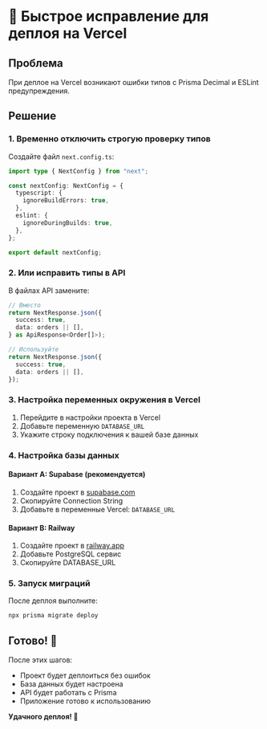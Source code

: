 # 🚀 Быстрое исправление для деплоя на Vercel

## Проблема
При деплое на Vercel возникают ошибки типов с Prisma Decimal и ESLint предупреждения.

## Решение

### 1. Временно отключить строгую проверку типов

Создайте файл `next.config.ts`:
```typescript
import type { NextConfig } from "next";

const nextConfig: NextConfig = {
  typescript: {
    ignoreBuildErrors: true,
  },
  eslint: {
    ignoreDuringBuilds: true,
  },
};

export default nextConfig;
```

### 2. Или исправить типы в API

В файлах API замените:
```typescript
// Вместо
return NextResponse.json({
  success: true,
  data: orders || [],
} as ApiResponse<Order[]>);

// Используйте
return NextResponse.json({
  success: true,
  data: orders || [],
});
```

### 3. Настройка переменных окружения в Vercel

1. Перейдите в настройки проекта в Vercel
2. Добавьте переменную `DATABASE_URL`
3. Укажите строку подключения к вашей базе данных

### 4. Настройка базы данных

#### Вариант A: Supabase (рекомендуется)
1. Создайте проект в [supabase.com](https://supabase.com)
2. Скопируйте Connection String
3. Добавьте в переменные Vercel: `DATABASE_URL`

#### Вариант B: Railway
1. Создайте проект в [railway.app](https://railway.app)
2. Добавьте PostgreSQL сервис
3. Скопируйте DATABASE_URL

### 5. Запуск миграций

После деплоя выполните:
```bash
npx prisma migrate deploy
```

## Готово! 🎉

После этих шагов:
- Проект будет деплоиться без ошибок
- База данных будет настроена
- API будет работать с Prisma
- Приложение готово к использованию

**Удачного деплоя! 🚀**


